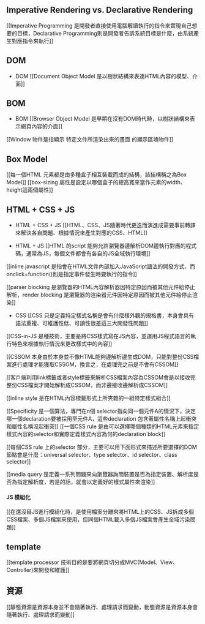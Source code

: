 

## Imperative Rendering vs. Declarative Rendering

[[Imperative Programming 是開發者直接使用電腦解讀執行的指令來實現自己想要的目標，Declarative Programming則是開發者告訴系統目標是什麼，由系統產生對應指令來執行]]


## DOM 
- DOM
[[Document Object Model 是以樹狀結構來表達HTML內容的模型、介面]]

## BOM
- BOM
[[Browser Object Model 是早期在沒有DOM時代時，以樹狀結構來表示網頁內容的介面]]

[[Window 物件是指顯示 特定文件所渲染出來的畫面 的顯示區塊物件]]


## Box Model

[[每一個HTML 元素都是由多種盒子相互裝載而成的結構，該結構稱之為Box Model]]
[[box-sizing 屬性是設定以哪個盒子的總高寬來當作元素的width、height這兩個屬性]]



## HTML + CSS + JS
- HTML + CSS + JS
[[HTML、CSS、JS隨著時代更迭而演進成需要事前轉譯來解決各自問題、根據情況來產生對應的CSS、HTML]]

- HTML + JS
[[HTML 的script 能夠允許瀏覽器邊解析DOM邊執行對應的程式碼，通常為JS，每個文件都會有各自的JS全域執行環境]]

[[inline javascript 是指會在HTML文件內部加入JavaScript語法的開發方式，而onclick=function()則是指定事件發生時要執行的指令]]

[[parser blocking 是瀏覽器的HTML內容解析器因特定原因而被其他元件給停止解析，render blocking 是瀏覽器的渲染器元件因特定原因而被其他元件給停止渲染]]


- CSS
[[CSS 只是定義特定樣式名稱是會有什麼樣外觀的規格書，本身會具有語法重複、可維護性低、可讀性很差這三大開發性問題]]

[[CSS-in-JS 是種技術，主要是將CSS樣式寫在JS內容，並運用JS程式語言的執行特色來根據執行情況來更改樣式中的內容]]


[[CSSOM 本身由於本身並不像HTML能夠邊解析邊生成DOM，只能對整份CSS檔案進行處理才能獲取CSSOM，換言之，在處理完之前是不會有CSSOM]]

[[客戶端利用link標籤或者style標籤來解析CSS檔案內容為CSSOM會是以接收完整份CSS檔案才開始解析成CSSOM，而非邊接收邊解析成CSSOM]]

[[inline style 是在HTML內容標籤形式上所夾雜的一組特定樣式組合]]

[[Specificity 是一個算法，專門在n個 selector指向同一個元件A的情況下，決定哪一個declaration要被採用至元件A，這些declaration 包含著屬性名稱上起衝突和屬性名稱沒起衝突]]
[[一個CSS rule 是由可以選擇哪個種類的HTML元素來指定樣式內容的selector和實際定義樣式內容為何的declaration block]]

[[每個CSS rule 上的selector 部分，主要可以用下面形式來描述所要選擇的DOM節點會是什麼：universal selector、type selector、id selector、class selector]]

[[media query 是定義一系列問題來向瀏覽器詢問裝置是否為指定裝置、解析度是否為指定解析度，若是的話，就會以定義好的樣式屬性來渲染]]



#### JS 模組化
[[在還沒替JS進行模組化時，是使用檔案分離來將HTML上的CSS、JS拆成多個CSS檔案、多個JS檔案來使用，但同個HTML載入多個JS檔案會產生全域污染問題]]


## template

[[template processor 技術目的是要將網頁切分成MVC(Model、View、Controller)來開發和維護]]



## 資源

[[靜態資源是資源本身並不會隨著執行、處理請求而變動，動態資源是資源本身會隨著執行、處理請求而變動]]